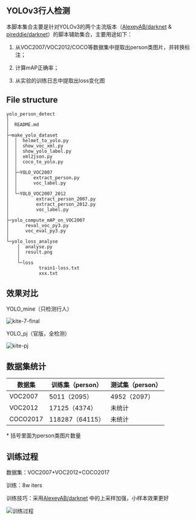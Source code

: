 ## YOLOv3行人检测

本脚本集合主要是针对YOLOv3的两个主流版本（[AlexeyAB/darknet](https://github.com/AlexeyAB/darknet) & [pjreddie/darknet](https://github.com/pjreddie/darknet)）的脚本辅助集合，主要用途如下：

1. 从VOC2007/VOC2012/COCO等数据集中提取出person类图片，并转换标注；

2. 计算mAP正确率；

3. 从实验的训练日志中提取出loss变化图

## File structure

```
yolo_person_detect
|
│  README.md
│
├─make_yolo_dataset
│  │  helmet_to_yolo.py
│  │  show_voc_xml.py
│  │  show_yolo_label.py
│  │  xml2json.py
│  │  coco_to_yolo.py
│  │
│  ├─YOLO_VOC2007
│  │      extract_person.py
│  │      voc_label.py
│  │
│  └─YOLO_VOC2007_2012
│          extract_person_2007.py
│          extract_person_2012.py
│          voc_label.py
│
├─yolo_compute_mAP_on_VOC2007
│      reval_voc_py3.py
│      voc_eval_py3.py
│
└─yolo_loss_analyse
    │  analyse.py
    │  result.png
    │
    └─loss
            train1-loss.txt
            xxx.txt
```

## 效果对比



YOLO_mine（只检测行人）

![kite-7-final](https://github.com/pascal1129/yolo_person_detect/blob/master/results_show/kite-7-final.jpg)

YOLO_pj（官版，全检测）

![kite-pj](https://github.com/pascal1129/yolo_person_detect/blob/master/results_show/kite-pj.jpg)



## 数据集统计

数据集        | 训练集（person）| 测试集（person）
----------------| ---|---
VOC2007   | 5011（2095）  |4952（2097）
VOC2012   | 17125（4374）|未统计
COCO2017| 118287（64115）|未统计

\* 括号里面为person类图片数量



## 训练过程

数据集：VOC2007+VOC2012+COCO2017

训练：8w iters

训练技巧：采用[AlexeyAB/darknet](https://github.com/AlexeyAB/darknet) 中的上采样加强，小样本效果更好

![训练过程](https://github.com/pascal1129/yolo_person_detect/blob/master/yolo_loss_analyse/result.png)